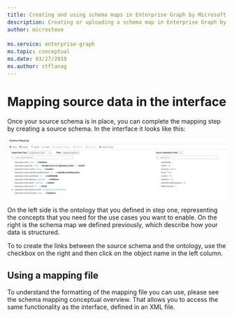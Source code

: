```yaml
---
title: Creating and using schema maps in Enterprise Graph by Microsoft | Microsoft Docs
description: Creating or uploading a schema map in Enterprise Graph by Microsoft
author: microsteve

ms.service: enterprise-graph
ms.topic: conceptual
ms.date: 03/27/2019
ms.author: stflanag
---
```


# Mapping source data in the interface

Once your source schema is in place, you can complete the mapping step by creating a source schema. In the interface it looks like this:

![Schema mapping](./media/schema_mapping/schema_mapping_ux.png)

On the left side is the ontology that you defined in step one, representing the concepts that you need for the use cases you want to enable. On the right is the schema map we defined previously, which describe how your data is structured.

To to create the links between the source schema and the ontology, use the checkbox on the right and then click on the object name in the left column.

## Using a mapping file

To understand the formatting of the mapping file you can use, please see the schema mapping conceptual overview. That allows you to access the same functionality as the interface, defined in an XML file.



